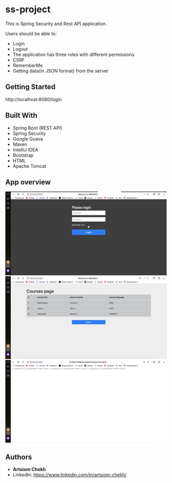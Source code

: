 # ss-project

This is Spring Security and Rest API application.

Users should be able to:

* Login
* Logout
* The application has three roles with different permissions
* CSRF
* RememberMe
* Getting data(in JSON format) from the server 

## Getting Started

http://localhost:8080/login

## Built With

* Spring Boot (REST API)
* Spring Security 
* Google Guava
* Maven
* IntelliJ IDEA
* Bootstrap
* HTML
* Apache Tomcat


## App overview

![Image alt](https://github.com/ArtsiomChekh/ss-project/blob/6b00e12f288746febb74e6a2f222c732a4fe0a89/src/main/resources/static/image/image%201-1.png)
![Image alt](https://github.com/ArtsiomChekh/ss-project/blob/6b00e12f288746febb74e6a2f222c732a4fe0a89/src/main/resources/static/image/image%201-2.png)
![Image alt](https://github.com/ArtsiomChekh/ss-project/blob/6b00e12f288746febb74e6a2f222c732a4fe0a89/src/main/resources/static/image/image%201-3.png)

## Authors

* **Artsiom Chekh** 
* LinkedIn: https://www.linkedin.com/in/artsiom-chekh/
